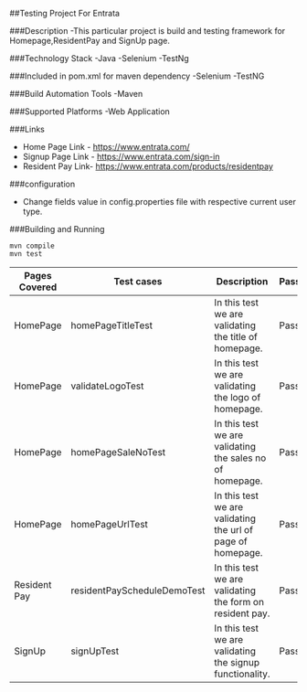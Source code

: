 ##Testing Project For Entrata

###Description
-This particular project is build and testing framework 
for Homepage,ResidentPay and SignUp page.

###Technology Stack
-Java
-Selenium
-TestNg

###Included in pom.xml for maven dependency
-Selenium
-TestNG

###Build Automation Tools
-Maven

###Supported Platforms
-Web Application

###Links
- Home Page Link - https://www.entrata.com/
- Signup Page Link - https://www.entrata.com/sign-in
- Resident Pay Link- https://www.entrata.com/products/residentpay

###configuration
- Change fields value in config.properties file with respective current user type.

###Building and Running
```shell
mvn compile
mvn test
```

| Pages Covered | Test cases                  | Description                                                 | Pass/Fail |
|---------------|-----------------------------|-------------------------------------------------------------|-----------|
| HomePage      | homePageTitleTest           | In this test we are validating the title of homepage.       | Passed    | 
| HomePage      | validateLogoTest            | In this test we are validating the logo of homepage.        | Passed    |
| HomePage      | homePageSaleNoTest          | In this test we are validating the sales no of homepage.    | Passed    |
| HomePage      | homePageUrlTest             | In this test we are validating the url of page of homepage. | Passed    |
| Resident Pay  | residentPayScheduleDemoTest | In this test we are validating the form on resident pay.    | Passed    |
| SignUp        | signUpTest                  | In this test we are validating the signup functionality.    | Passed    |

